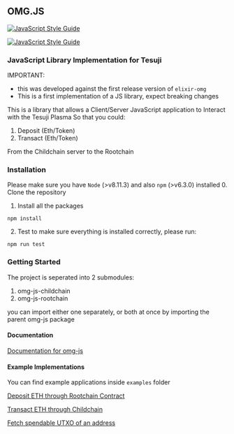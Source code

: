 ## OMG.JS 
[![JavaScript Style Guide](https://img.shields.io/badge/code_style-standard-brightgreen.svg)](https://standardjs.com)

[![JavaScript Style Guide](https://cdn.rawgit.com/standard/standard/master/badge.svg)](https://github.com/standard/standard)

### JavaScript Library Implementation for Tesuji 

IMPORTANT: 
* this was developed against the first release version of `elixir-omg` 
* This is a first implementation of a JS library, expect breaking changes

This is a library that allows a Client/Server JavaScript application to Interact with the Tesuji Plasma
So that you could:

1. Deposit (Eth/Token)
2. Transact (Eth/Token)

From the Childchain server to the Rootchain

### Installation

Please make sure you have `Node` (>v8.11.3) and also `npm` (>v6.3.0) installed
0. Clone the repository
1. Install all the packages
```
npm install
```
2. Test to make sure everything is installed correctly, please run:

```
npm run test
```

### Getting Started

The project is seperated into 2 submodules:

1. omg-js-childchain
2. omg-js-rootchain

you can import either one separately, or both at once by importing the parent omg-js package

#### Documentation

[Documentation for omg-js ](http://omisego.github.io/omg-js)

#### Example Implementations

You can find example applications inside `examples` folder

[Deposit ETH through Rootchain Contract](examples/node-deposit.js)

[Transact ETH through Childchain](examples/node-sendTx.js)

[Fetch spendable UTXO of an address](examples/fetch-utxo.js)

